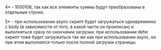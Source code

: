 4* - 1000108, так как все элементы суммы будут преобразованы в отдельные строки.

5* - при использовании async скрипт будет загружаться одновременно с body (в зависимости от того, в какой части он проиписан) и выполняться сразу по окончании загрузки. при использовании defer скрипт тоже будет загружаться так же как при использовании async, но при этом выполнится только после полной загрузки страницы.
